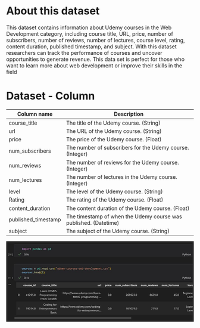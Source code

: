 # About this dataset
This dataset contains information about Udemy courses in the Web Development category, including course title, URL, price, number of subscribers, number of reviews, number of lectures, course level, rating, content duration, published timestamp, and subject. With this dataset researchers can track the performance of courses and uncover opportunities to generate revenue. This data set is perfect for those who want to learn more about web development or improve their skills in the field

# Dataset - Column
| Column name|Description|
|-|-|
|course_title|The title of the Udemy course. (String)|
|url|The URL of the Udemy course. (String)|
|price|The price of the Udemy course. (Float)|
|num_subscribers|The number of subscribers for the Udemy course. (Integer)|
|num_reviews|The number of reviews for the Udemy course. (Integer)|
|num_lectures|The number of lectures in the Udemy course. (Integer)|
|level|The level of the Udemy course. (String)|
|Rating|The rating of the Udemy course. (Float)|
|content_duration|The content duration of the Udemy course. (Float)|
|published_timestamp|The timestamp of when the Udemy course was published. (Datetime)|
|subject|The subject of the Udemy course. (String)|

<img src="./img/import_read.JPG">
